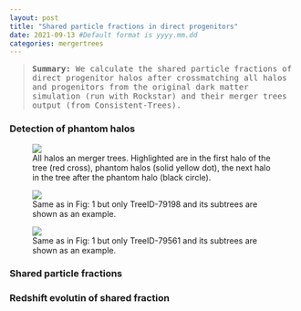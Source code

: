 ```yaml
---
layout: post
title: "Shared particle fractions in direct progenitors"
date: 2021-09-13 #Default format is yyyy.mm.dd
categories: mergertrees
---
```



<blockquote><tt><b>Summary:</b> We calculate the shared particle fractions of direct progenitor halos after crossmatching all halos and progenitors from the original dark matter simulation (run with Rockstar) and their merger trees output (from Consistent-Trees).</tt></blockquote>

### Detection of phantom halos

<figure>
  <img src="{{ site.baseurl }}/plots/2021-09-13_merger_trees_CT_all_halo_phantoms.png">
  <figcaption>All halos an merger trees. Highlighted are in the first halo of the tree (red cross), phantom halos (solid yellow dot), the next halo in the tree after the phantom halo (black circle). 
  </figcaption>
</figure>

<figure>
  <img src="{{ site.baseurl }}/plots/2021-09-13_merger_trees_CT_all_halo_phantoms_TreeID-79198.png">
  <figcaption>Same as in Fig: 1 but only TreeID-79198 and its subtrees are shown as an example.
  </figcaption>
</figure>

<figure>
  <img src="{{ site.baseurl }}/plots/2021-09-13_merger_trees_CT_all_halo_phantoms_TreeID-79561.png">
  <figcaption>Same as in Fig: 1 but only TreeID-79561 and its subtrees are shown as an example.
  </figcaption>
</figure>

### Shared particle fractions



### Redshift evolutin of shared fraction


